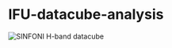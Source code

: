 # IFU-datacube-analysis



![SINFONI H-band datacube](https://github.com/chetnaduggal/IFU-datacube-analysis/assets/67710398/85aeb7fe-adb3-45ae-8e2d-e0d86ea1ad63)


